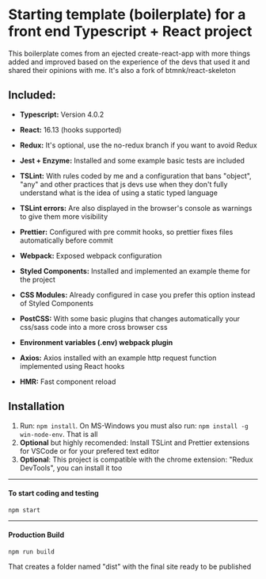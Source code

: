 # Starting template (boilerplate) for a front end Typescript + React project

This boilerplate comes from an ejected create-react-app with more things added and improved based on the experience of the devs that used it and shared their opinions with me. It's also a fork of btmnk/react-skeleton

## Included:

-  **Typescript:** Version 4.0.2

-  **React:** 16.13 (hooks supported)

-  **Redux:** It's optional, use the no-redux branch if you want to avoid Redux

-  **Jest + Enzyme:** Installed and some example basic tests are included

-  **TSLint:** With rules coded by me and a configuration that bans "object", "any" and other practices that js devs use when they don't fully understand what is the idea of using a static typed language

-  **TSLint errors:** Are also displayed in the browser's console as warnings to give them more visibility

-  **Prettier:** Configured with pre commit hooks, so prettier fixes files automatically before commit

-  **Webpack:** Exposed webpack configuration

-  **Styled Components:** Installed and implemented an example theme for the project

-  **CSS Modules:** Already configured in case you prefer this option instead of Styled Components

-  **PostCSS:** With some basic plugins that changes automatically your css/sass code into a more cross browser css

-  **Environment variables (.env) webpack plugin**

-  **Axios:** Axios installed with an example http request function implemented using React hooks

-  **HMR:** Fast component reload

## Installation

1. Run: `npm install`. On MS-Windows you must also run: `npm install -g win-node-env`. That is all
2. **Optional** but highly recomended: Install TSLint and Prettier extensions for VSCode or for your prefered text editor
3. **Optional**: This project is compatible with the chrome extension: "Redux DevTools", you can install it too

---

#### To start coding and testing

```
npm start
```

---

#### Production Build

```
npm run build
```

That creates a folder named "dist" with the final site ready to be published
